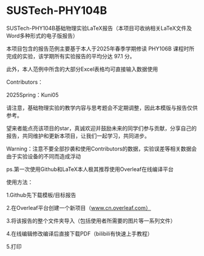 # SUSTech-PHY104B
SUSTech-PHY104B基础物理实验LaTeX报告（本项目可收纳相关LaTeX文件及Word多种形式的电子版报告）

本项目包含的报告范例主要基于本人于2025年春季学期修读 PHY106B 课程时所完成的实验，该学期所有实验报告的平均分达 97.1 分。

此外，本人范例中所含的大部分Excel表格均可直接输入数据使用

Contributors：

2025Spring：Kuni05

请注意，基础物理实验的教学内容与思考题会不定期调整，因此本模版与报告仅供参考。

望来者能点亮该项目的star，真诚欢迎并鼓励未来的同学们参与贡献，分享自己的报告，共同维护和更新本项目，让我们一起学习，共同进步。

Warning：注意不要全部抄袭和使用Contributors的数据，实验误差等相关数据会由于实验设备的不同而造成浮动

ps.第一次使用Github和LaTeX本人极其推荐使用Overleaf在线编译平台

使用方法：

1.Github先下载模板/目标报告

2.在Overleaf平台创建一个新项目（www.cn.overleaf.com）

3.将该报告的整个文件夹导入（包括使用者所需要的图片等一系列文件）

4.在线编辑修改编译后直接下载PDF（bilibili有快速上手教程）

5.打印
